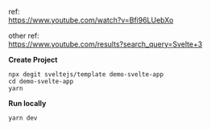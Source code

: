 ref:  
https://www.youtube.com/watch?v=Bfi96LUebXo


other ref:  
https://www.youtube.com/results?search_query=Svelte+3

**Create Project**
```
npx degit sveltejs/template demo-svelte-app
cd demo-svelte-app
yarn
```

**Run locally**
```
yarn dev
```

